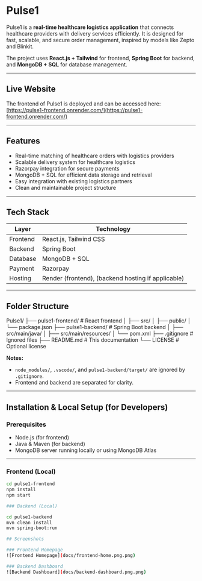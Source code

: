 # Pulse1

Pulse1 is a **real-time healthcare logistics application** that connects healthcare providers with delivery services efficiently. It is designed for fast, scalable, and secure order management, inspired by models like Zepto and Blinkit.  

The project uses **React.js + Tailwind** for frontend, **Spring Boot** for backend, and **MongoDB + SQL** for database management.

---

## Live Website

The frontend of Pulse1 is deployed and can be accessed here:  
[https://pulse1-frontend.onrender.com/](https://pulse1-frontend.onrender.com/)

---

## Features

- Real-time matching of healthcare orders with logistics providers  
- Scalable delivery system for healthcare logistics  
- Razorpay integration for secure payments  
- MongoDB + SQL for efficient data storage and retrieval  
- Easy integration with existing logistics partners  
- Clean and maintainable project structure  

---

## Tech Stack

| Layer       | Technology                   |
|------------|------------------------------|
| Frontend    | React.js, Tailwind CSS        |
| Backend     | Spring Boot                  |
| Database    | MongoDB + SQL                |
| Payment     | Razorpay                     |
| Hosting     | Render (frontend), (backend hosting if applicable) |

---

## Folder Structure

Pulse1/
├── pulse1-frontend/ # React frontend
│ ├── src/
│ ├── public/
│ └── package.json
├── pulse1-backend/ # Spring Boot backend
│ ├── src/main/java/
│ ├── src/main/resources/
│ └── pom.xml
├── .gitignore # Ignored files
├── README.md # This documentation
└── LICENSE # Optional license


**Notes:**  
- `node_modules/`, `.vscode/`, and `pulse1-backend/target/` are ignored by `.gitignore`.  
- Frontend and backend are separated for clarity.  

---

## Installation & Local Setup (for Developers)

### Prerequisites
- Node.js (for frontend)  
- Java & Maven (for backend)  
- MongoDB server running locally or using MongoDB Atlas  

---

### Frontend (Local)

```bash
cd pulse1-frontend
npm install
npm start

### Backend (Local)

cd pulse1-backend
mvn clean install
mvn spring-boot:run

## Screenshots

### Frontend Homepage
![Frontend Homepage](docs/frontend-home.png.png)

### Backend Dashboard
![Backend Dashboard](docs/backend-dashboard.png.png)


